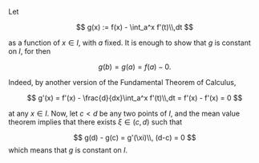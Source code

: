 Let 

$$
g(x) := f(x) - \int_a^x f'(t)\\,dt 
$$

as a function of $x\in I$, with $a$ fixed. It is enough to 
show that $g$ is constant on $I$, for then 

$$
g(b) = g(a) = f(a) - 0.
$$

Indeed, by another version of the Fundamental Theorem of Calculus,

$$
g'(x) = f'(x) - \frac{d}{dx}\int_a^x f'(t)\\,dt = f'(x) - f'(x) = 0
$$

at any $x\in I$. Now, let $c<d$ be any two points of $I$, and the 
mean value theorem implies that there exists $\xi\in (c,d)$ such that

$$
g(d) - g(c) = g'(\xi)\\, (d-c) = 0
$$
which means that $g$ is constant on $I$.
